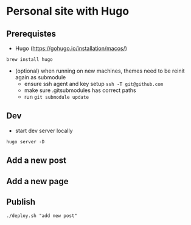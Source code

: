 # Personal site with Hugo

## Prerequistes

* Hugo (https://gohugo.io/installation/macos/)
```
brew install hugo
```
* (optional) when running on new machines, themes need to be reinit again as submodule
   - ensure ssh agent and key setup `ssh -T git@github.com`
   - make sure .gitsubmodules has correct paths
   - run `git submodule update`
## Dev

* start dev server locally
```
hugo server -D
```

## Add a new post

## Add a new page

## Publish

```
./deploy.sh "add new post"
```